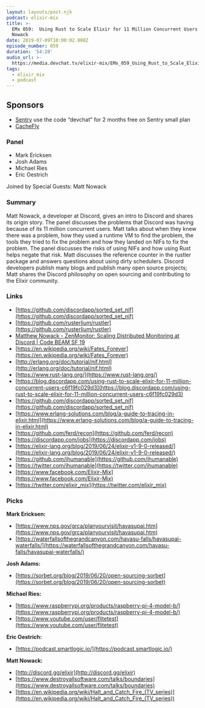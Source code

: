 ```yaml
---
layout: layouts/post.njk
podcast: elixir-mix
title: >-
  EMx 059:  Using Rust to Scale Elixir for 11 Million Concurrent Users with Matt
  Nowack
date: 2019-07-09T10:00:02.808Z
episode_number: 059
duration: '54:20'
audio_url: >-
  https://media.devchat.tv/elixir-mix/EMx_059_Using_Rust_to_Scale_Elixir_for_11_Million_Concurrent_Users_with_Matt_Nowack.mp3
tags:
  - elixir_mix
  - podcast
---
```

## **Sponsors**



*   [Sentry](http://sentry.io/) use the code “devchat” for 2 months free on Sentry small plan
*   [CacheFly](https://www.cachefly.com/)


### **Panel**



*   Mark Ericksen
*   Josh Adams
*   Michael Ries
*   Eric Oestrich

Joined by Special Guests: Matt Nowack


### **Summary**

Matt Nowack, a developer at Discord, gives an intro to Discord and shares its origin story. The panel discusses the problems that Discord was having because of its 11 million concurrent users. Matt talks about when they knew there was a problem, how they used a runtime VM to find the problem, the tools they tried to fix the problem and how they landed on NIFs to fix the problem. The panel discusses the risks of using NIFs and how using Rust helps negate that risk. Matt discusses the reference counter in the rustler package and answers questions about using dirty schedulers. Discord developers publish many blogs and publish many open source projects; Matt shares the Discord philosophy on open sourcing and contributing to the Elixir community. 


### **Links**



*   [https://github.com/discordapp/sorted_set_nif](https://github.com/discordapp/sorted_set_nif)
*   [https://github.com/rusterlium/rustler](https://github.com/rusterlium/rustler)
*   [Matthew Nowack - ZenMonitor: Scaling Distributed Monitoring at Discord | Code BEAM SF 19](https://youtu.be/P89N1YJBjpA)
*   [https://en.wikipedia.org/wiki/Fates_Forever](https://en.wikipedia.org/wiki/Fates_Forever) 
*   [http://erlang.org/doc/tutorial/nif.html](http://erlang.org/doc/tutorial/nif.html) 
*   [https://www.rust-lang.org/](https://www.rust-lang.org/) 
*   [https://blog.discordapp.com/using-rust-to-scale-elixir-for-11-million-concurrent-users-c6f19fc029d3](https://blog.discordapp.com/using-rust-to-scale-elixir-for-11-million-concurrent-users-c6f19fc029d3) 
*   [https://github.com/discordapp/sorted_set_nif](https://github.com/discordapp/sorted_set_nif) 
*   [https://www.erlang-solutions.com/blog/a-guide-to-tracing-in-elixir.html](https://www.erlang-solutions.com/blog/a-guide-to-tracing-in-elixir.html) 
*   [https://github.com/ferd/recon](https://github.com/ferd/recon) 
*   [https://discordapp.com/jobs](https://discordapp.com/jobs) 
*   [https://elixir-lang.org/blog/2019/06/24/elixir-v1-9-0-released/](https://elixir-lang.org/blog/2019/06/24/elixir-v1-9-0-released/) 
*   [https://github.com/ihumanable](https://github.com/ihumanable)
*   [https://twitter.com/ihumanable](https://twitter.com/ihumanable)
*   [https://www.facebook.com/Elixir-Mix](https://www.facebook.com/Elixir-Mix) 
*   [https://twitter.com/elixir_mix](https://twitter.com/elixir_mix)


### **Picks**

**Mark Ericksen:**



*   [https://www.nps.gov/grca/planyourvisit/havasupai.htm](https://www.nps.gov/grca/planyourvisit/havasupai.htm) 
*   [https://waterfallsofthegrandcanyon.com/havasu-falls/havasupai-waterfalls/](https://waterfallsofthegrandcanyon.com/havasu-falls/havasupai-waterfalls/) 

**Josh Adams:**



*   [https://sorbet.org/blog/2019/06/20/open-sourcing-sorbet](https://sorbet.org/blog/2019/06/20/open-sourcing-sorbet)

**Michael Ries:**



*   [https://www.raspberrypi.org/products/raspberry-pi-4-model-b/](https://www.raspberrypi.org/products/raspberry-pi-4-model-b/) 
*   [https://www.youtube.com/user/flitetest](https://www.youtube.com/user/flitetest) 

**Eric Oestrich:**



*   [https://podcast.smartlogic.io/](https://podcast.smartlogic.io/) 

**Matt Nowack:**



*   [http://discord.gg/elixir](http://discord.gg/elixir) 
*   [https://www.destroyallsoftware.com/talks/boundaries](https://www.destroyallsoftware.com/talks/boundaries) 
*   [https://en.wikipedia.org/wiki/Halt_and_Catch_Fire_(TV_series)](https://en.wikipedia.org/wiki/Halt_and_Catch_Fire_(TV_series)) 
